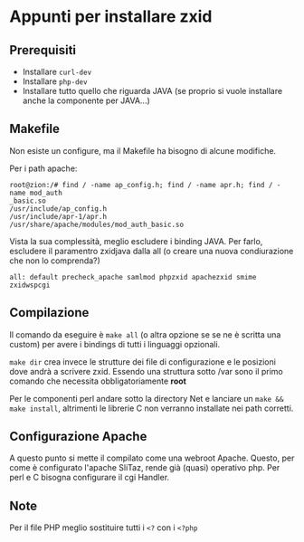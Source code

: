 Appunti per installare zxid
===========================

Prerequisiti
------------

*  Installare `curl-dev`
*  Installare `php-dev`
*  Installare tutto quello che riguarda JAVA (se proprio si vuole installare anche la componente per JAVA...)

Makefile
--------

Non esiste un configure, ma il Makefile ha bisogno di alcune modifiche.

Per i path apache: 
```
root@zion:/# find / -name ap_config.h; find / -name apr.h; find / -name mod_auth
_basic.so
/usr/include/ap_config.h
/usr/include/apr-1/apr.h
/usr/share/apache/modules/mod_auth_basic.so
```

Vista la sua complessità, meglio escludere i binding JAVA.
Per farlo, escludere il paramentro zxidjava dalla all (o creare una nuova condiurazione che non lo comprenda?)

``all: default precheck_apache samlmod phpzxid apachezxid smime zxidwspcgi``

Compilazione
------------

Il comando da eseguire è `make all` (o altra opzione se se ne è scritta una custom) per avere i bindings di tutti i linguaggi opzionali.

`make dir` crea invece le strutture dei file di configurazione e le posizioni dove andrà a scrivere zxid. Essendo una struttura sotto /var sono il primo comando che necessita obbligatoriamente **root**

Per le componenti perl andare sotto la directory Net e lanciare un `make && make install`, altrimenti le librerie C non verranno installate nei path corretti.



Configurazione Apache
---------------------

A questo punto si mette il compilato come una webroot Apache. Questo, per come è configurato l'apache SliTaz, rende già (quasi) operativo php. Per perl e C bisogna configurare il cgi Handler.


Note
----

Per il file PHP meglio sostituire tutti i `<?` con i `<?php`
